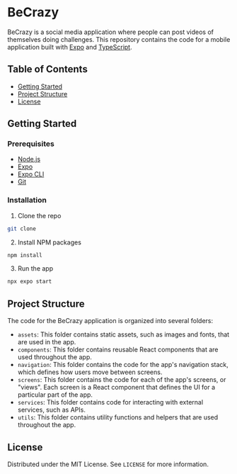 # BeCrazy

BeCrazy is a social media application where people can post videos of themselves doing challenges. This repository contains the code for a mobile application built with [Expo](https://expo.io/) and [TypeScript](https://www.typescriptlang.org/).

## Table of Contents

- [Getting Started](#getting-started)
- [Project Structure](#project-structure)
- [License](#license)

## Getting Started

### Prerequisites

- [Node.js](https://nodejs.org/en/)
- [Expo](https://expo.io/)
- [Expo CLI](https://docs.expo.io/workflow/expo-cli/)
- [Git](https://git-scm.com/)

### Installation

1. Clone the repo

```sh
git clone
```

2. Install NPM packages

```sh
npm install
```

3. Run the app

```sh
npx expo start
```

## Project Structure
The code for the BeCrazy application is organized into several folders:

- `assets`: This folder contains static assets, such as images and fonts, that are used in the app.
- `components`: This folder contains reusable React components that are used throughout the app.
- `navigation`: This folder contains the code for the app's navigation stack, which defines how users move between screens.
- `screens`: This folder contains the code for each of the app's screens, or "views". Each screen is a React component that defines the UI for a particular part of the app.
- `services`: This folder contains code for interacting with external services, such as APIs.
- `utils`: This folder contains utility functions and helpers that are used throughout the app.


## License

Distributed under the MIT License. See `LICENSE` for more information.


